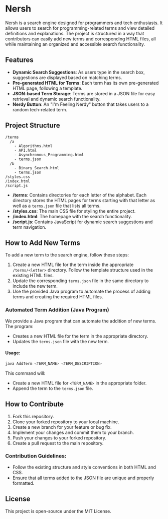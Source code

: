 
# Nersh

Nersh is a search engine designed for programmers and tech enthusiasts. It allows users to search for programming-related terms and view detailed definitions and explanations. The project is structured in a way that contributors can easily add new terms and corresponding HTML files, all while maintaining an organized and accessible search functionality.

## Features
- **Dynamic Search Suggestions**: As users type in the search box, suggestions are displayed based on matching terms.
- **Pre-generated HTML for Terms**: Each term has its own pre-generated HTML page, following a template.
- **JSON-based Term Storage**: Terms are stored in a JSON file for easy retrieval and dynamic search functionality.
- **Nerdy Button**: An "I'm Feeling Nerdy" button that takes users to a random tech-related term.

## Project Structure
```
/terms
  /a
    - Algorithms.html
    - API.html
    - Asynchronous_Programming.html
    - terms.json
  /b
    - Binary_Search.html
    - terms.json
/styles.css
/index.html
/script.js
```
- **/terms**: Contains directories for each letter of the alphabet. Each directory stores the HTML pages for terms starting with that letter as well as a `terms.json` file that lists all terms.
- **/styles.css**: The main CSS file for styling the entire project.
- **/index.html**: The homepage with the search functionality.
- **/script.js**: Contains JavaScript for dynamic search suggestions and term navigation.

## How to Add New Terms
To add a new term to the search engine, follow these steps:
1. Create a new HTML file for the term inside the appropriate `/terms/<letter>` directory. Follow the template structure used in the existing HTML files.
2. Update the corresponding `terms.json` file in the same directory to include the new term.
3. Use the provided Java program to automate the process of adding terms and creating the required HTML files.

### Automated Term Addition (Java Program)
We provide a Java program that can automate the addition of new terms. The program:
- Creates a new HTML file for the term in the appropriate directory.
- Updates the `terms.json` file with the new term.

#### Usage:
```bash
java AddTerm <TERM_NAME> <TERM_DESCRIPTION>
```

This command will:
- Create a new HTML file for `<TERM_NAME>` in the appropriate folder.
- Append the term to the `terms.json` file.

## How to Contribute
1. Fork this repository.
2. Clone your forked repository to your local machine.
3. Create a new branch for your feature or bug fix.
4. Implement your changes and commit them to your branch.
5. Push your changes to your forked repository.
6. Create a pull request to the main repository.

### Contribution Guidelines:
- Follow the existing structure and style conventions in both HTML and CSS.
- Ensure that all terms added to the JSON file are unique and properly formatted.

## License
This project is open-source under the MIT License.
